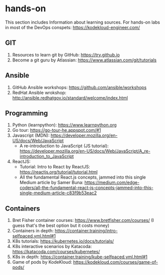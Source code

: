 # hands-on
This section includes Information about learning sources.
For hands-on labs in most of the DevOps conspets: https://kodekloud-engineer.com/
## GIT
1. Resources to learn git by GitHub: https://try.github.io
2. Become a git guru by Atlassian: https://www.atlassian.com/git/tutorials  
## Ansible
1. GitHub Ansible workshops: https://github.com/ansible/workshops 
2. RedHat Ansible wrokshop: http://ansible.redhatgov.io/standard/welcome/index.html  
## Programming
1. Python (learnpython): https://www.learnpython.org
2. Go tour: https://go-tour-he.appspot.com/#1
3. Javascript (MDN): https://developer.mozilla.org/en-US/docs/Web/JavaScript
   - A re-introduction to JavaScript (JS tutorial): https://developer.mozilla.org/en-US/docs/Web/JavaScript/A_re-introduction_to_JavaScript
4. ReactJS:
   - Tutorial: Intro to React by ReactJS: https://reactjs.org/tutorial/tutorial.html
   - All the fundamental React.js concepts, jammed into this single Medium article by Samer Buna: https://medium.com/edge-coders/all-the-fundamental-react-js-concepts-jammed-into-this-single-medium-article-c83f9b53eac2 
## Containers
1. Bret Fisher container courses: https://www.bretfisher.com/courses/ (I guess that's the best option but it costs money)
2. Containers in depth: https://container.training/intro-selfpaced.yml.html#1
3. K8s tutorials: https://kubernetes.io/docs/tutorials/
4. K8s interactive scenarios by Katacoda: https://katacoda.com/courses/kubernetes/
5. K8s in depth: https://container.training/kube-selfpaced.yml.html#1
6. Game of pods by KodeKloud: https://kodekloud.com/courses/game-of-pods/
